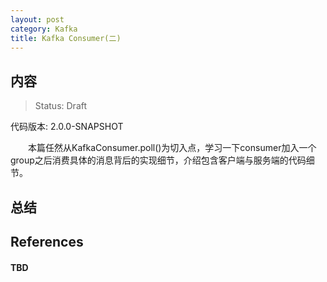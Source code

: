 ```yaml
---
layout: post
category: Kafka
title: Kafka Consumer(二)
---
```


## 内容 
>Status: Draft

  代码版本: 2.0.0-SNAPSHOT

　　本篇任然从KafkaConsumer.poll()为切入点，学习一下consumer加入一个group之后消费具体的消息背后的实现细节，介绍包含客户端与服务端的代码细节。

## <a id="conclusion">总结</a>

## <a id="references">References</a>

#### TBD